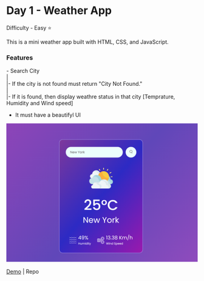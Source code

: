 <h1> Day 1 - Weather App</h1>

Difficulty - Easy :star:

This is a mini weather app built with HTML, CSS, and JavaScript. 

<h3>Features</h3>
 - Search City</br>
    |</br>
    |- If the city is not found must return "City Not Found."</br>
    |</br>
    |- If it is found, then display weathre status in that city [Temprature, Humidity and Wind speed]</br>

 - It must have a beautifyl UI

<img src="images/Show.png" width="1500" alt="Weather App Screenshot">

<a href="https://basicfrontend.netlify.app/day%201%20weather%20app/">Demo</a> | <a>Repo</a>
